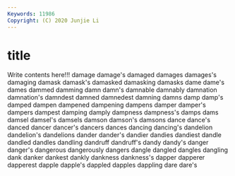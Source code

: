 ```yaml
---
Keywords: 11986
Copyright: (C) 2020 Junjie Li
---
```


# title

Write contents here!!!
damage 
damage's
damaged 
damages 
damages's 
damaging 
damask 
damask's 
damasked 
damasking 
damasks 
dame
dame's 
dames 
dammed 
damming 
damn 
damn's 
damnable 
damnably 
damnation 
damnation's
damndest 
damned 
damnedest 
damning 
damns 
damp 
damp's 
damped 
dampen 
dampened
dampening 
dampens 
damper 
damper's 
dampers 
dampest 
damping 
damply 
dampness 
dampness's
damps 
dams 
damsel 
damsel's 
damsels 
damson 
damson's 
damsons 
dance 
dance's
danced 
dancer 
dancer's 
dancers 
dances 
dancing 
dancing's 
dandelion 
dandelion's 
dandelions
dander 
dander's 
dandier 
dandies 
dandiest 
dandle 
dandled 
dandles 
dandling 
dandruff
dandruff's 
dandy 
dandy's 
danger 
danger's 
dangerous 
dangerously 
dangers 
dangle 
dangled
dangles 
dangling 
dank 
danker 
dankest 
dankly 
dankness 
dankness's 
dapper 
dapperer
dapperest 
dapple 
dapple's 
dappled 
dapples 
dappling 
dare 
dare's 
